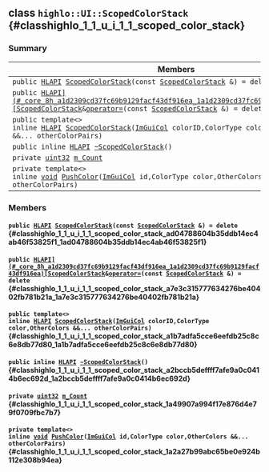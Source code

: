 ## class `highlo::UI::ScopedColorStack` {#classhighlo_1_1_u_i_1_1_scoped_color_stack}

### Summary

 Members                        | Descriptions                                
--------------------------------|---------------------------------------------
`public `[`HLAPI`](#_core_8h_a1d2309cd37fc69b9129facf43df916ea_1a1d2309cd37fc69b9129facf43df916ea)` `[`ScopedColorStack`](#classhighlo_1_1_u_i_1_1_scoped_color_stack_ad04788604b35ddb14ec4ab46f53825f1_1ad04788604b35ddb14ec4ab46f53825f1)`(const `[`ScopedColorStack`](#classhighlo_1_1_u_i_1_1_scoped_color_stack)` &) = delete` | 
`public `[`HLAPI](#_core_8h_a1d2309cd37fc69b9129facf43df916ea_1a1d2309cd37fc69b9129facf43df916ea)[ScopedColorStack`](#classhighlo_1_1_u_i_1_1_scoped_color_stack)` & `[`operator=`](#classhighlo_1_1_u_i_1_1_scoped_color_stack_a7e3c315777634276be40402fb781b21a_1a7e3c315777634276be40402fb781b21a)`(const `[`ScopedColorStack`](#classhighlo_1_1_u_i_1_1_scoped_color_stack)` &) = delete` | 
`public template<>`  <br/>`inline `[`HLAPI`](#_core_8h_a1d2309cd37fc69b9129facf43df916ea_1a1d2309cd37fc69b9129facf43df916ea)` `[`ScopedColorStack`](#classhighlo_1_1_u_i_1_1_scoped_color_stack_a1b7adfa5cce6eefdb25c8c6e8db77d80_1a1b7adfa5cce6eefdb25c8c6e8db77d80)`(`[`ImGuiCol`](#_im_gui_2imgui_8h_a1b0467ec582e731ae6292fef726fb5fe_1a1b0467ec582e731ae6292fef726fb5fe)` colorID,ColorType color,OtherColors &&... otherColorPairs)` | 
`public inline `[`HLAPI`](#_core_8h_a1d2309cd37fc69b9129facf43df916ea_1a1d2309cd37fc69b9129facf43df916ea)` `[`~ScopedColorStack`](#classhighlo_1_1_u_i_1_1_scoped_color_stack_a2bccb5deffff7afe9a0c0414b6ec692d_1a2bccb5deffff7afe9a0c0414b6ec692d)`()` | 
`private `[`uint32`](#_base_types_8h_a1134b580f8da4de94ca6b1de4d37975e_1a1134b580f8da4de94ca6b1de4d37975e)` `[`m_Count`](#classhighlo_1_1_u_i_1_1_scoped_color_stack_1a49907a994f17e876d4e79f0709fbc7b7) | 
`private template<>`  <br/>`inline `[`void`](#imgui__impl__opengl3__loader_8h_ac668e7cffd9e2e9cfee428b9b2f34fa7_1ac668e7cffd9e2e9cfee428b9b2f34fa7)` `[`PushColor`](#classhighlo_1_1_u_i_1_1_scoped_color_stack_1a2a27b99abc65be0e924b112e308b94ea)`(`[`ImGuiCol`](#_im_gui_2imgui_8h_a1b0467ec582e731ae6292fef726fb5fe_1a1b0467ec582e731ae6292fef726fb5fe)` id,ColorType color,OtherColors &&... otherColorPairs)` | 

### Members

#### `public `[`HLAPI`](#_core_8h_a1d2309cd37fc69b9129facf43df916ea_1a1d2309cd37fc69b9129facf43df916ea)` `[`ScopedColorStack`](#classhighlo_1_1_u_i_1_1_scoped_color_stack_ad04788604b35ddb14ec4ab46f53825f1_1ad04788604b35ddb14ec4ab46f53825f1)`(const `[`ScopedColorStack`](#classhighlo_1_1_u_i_1_1_scoped_color_stack)` &) = delete` {#classhighlo_1_1_u_i_1_1_scoped_color_stack_ad04788604b35ddb14ec4ab46f53825f1_1ad04788604b35ddb14ec4ab46f53825f1}

#### `public `[`HLAPI](#_core_8h_a1d2309cd37fc69b9129facf43df916ea_1a1d2309cd37fc69b9129facf43df916ea)[ScopedColorStack`](#classhighlo_1_1_u_i_1_1_scoped_color_stack)` & `[`operator=`](#classhighlo_1_1_u_i_1_1_scoped_color_stack_a7e3c315777634276be40402fb781b21a_1a7e3c315777634276be40402fb781b21a)`(const `[`ScopedColorStack`](#classhighlo_1_1_u_i_1_1_scoped_color_stack)` &) = delete` {#classhighlo_1_1_u_i_1_1_scoped_color_stack_a7e3c315777634276be40402fb781b21a_1a7e3c315777634276be40402fb781b21a}

#### `public template<>`  <br/>`inline `[`HLAPI`](#_core_8h_a1d2309cd37fc69b9129facf43df916ea_1a1d2309cd37fc69b9129facf43df916ea)` `[`ScopedColorStack`](#classhighlo_1_1_u_i_1_1_scoped_color_stack_a1b7adfa5cce6eefdb25c8c6e8db77d80_1a1b7adfa5cce6eefdb25c8c6e8db77d80)`(`[`ImGuiCol`](#_im_gui_2imgui_8h_a1b0467ec582e731ae6292fef726fb5fe_1a1b0467ec582e731ae6292fef726fb5fe)` colorID,ColorType color,OtherColors &&... otherColorPairs)` {#classhighlo_1_1_u_i_1_1_scoped_color_stack_a1b7adfa5cce6eefdb25c8c6e8db77d80_1a1b7adfa5cce6eefdb25c8c6e8db77d80}

#### `public inline `[`HLAPI`](#_core_8h_a1d2309cd37fc69b9129facf43df916ea_1a1d2309cd37fc69b9129facf43df916ea)` `[`~ScopedColorStack`](#classhighlo_1_1_u_i_1_1_scoped_color_stack_a2bccb5deffff7afe9a0c0414b6ec692d_1a2bccb5deffff7afe9a0c0414b6ec692d)`()` {#classhighlo_1_1_u_i_1_1_scoped_color_stack_a2bccb5deffff7afe9a0c0414b6ec692d_1a2bccb5deffff7afe9a0c0414b6ec692d}

#### `private `[`uint32`](#_base_types_8h_a1134b580f8da4de94ca6b1de4d37975e_1a1134b580f8da4de94ca6b1de4d37975e)` `[`m_Count`](#classhighlo_1_1_u_i_1_1_scoped_color_stack_1a49907a994f17e876d4e79f0709fbc7b7) {#classhighlo_1_1_u_i_1_1_scoped_color_stack_1a49907a994f17e876d4e79f0709fbc7b7}

#### `private template<>`  <br/>`inline `[`void`](#imgui__impl__opengl3__loader_8h_ac668e7cffd9e2e9cfee428b9b2f34fa7_1ac668e7cffd9e2e9cfee428b9b2f34fa7)` `[`PushColor`](#classhighlo_1_1_u_i_1_1_scoped_color_stack_1a2a27b99abc65be0e924b112e308b94ea)`(`[`ImGuiCol`](#_im_gui_2imgui_8h_a1b0467ec582e731ae6292fef726fb5fe_1a1b0467ec582e731ae6292fef726fb5fe)` id,ColorType color,OtherColors &&... otherColorPairs)` {#classhighlo_1_1_u_i_1_1_scoped_color_stack_1a2a27b99abc65be0e924b112e308b94ea}

